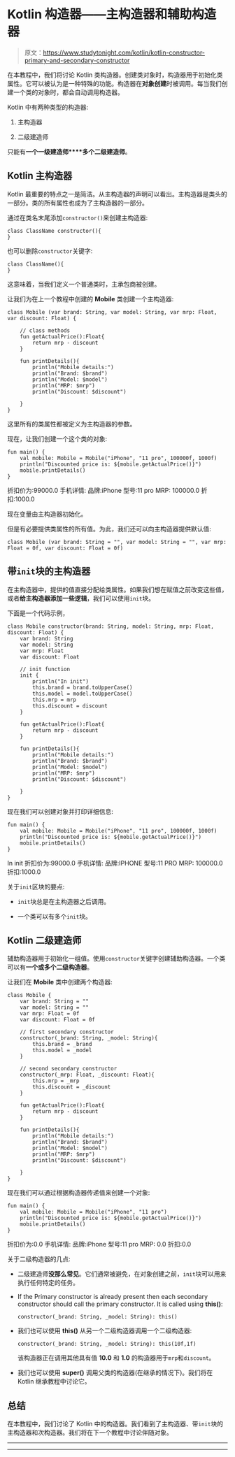 # Kotlin 构造器——主构造器和辅助构造器

> 原文：<https://www.studytonight.com/kotlin/kotlin-constructor-primary-and-secondary-constructor>

在本教程中，我们将讨论 Kotlin 类构造器。创建类对象时，构造器用于初始化类属性。它可以被认为是一种特殊的功能。构造器在**对象创建**时被调用。每当我们创建一个类的对象时，都会自动调用构造器。

Kotlin 中有两种类型的构造器:

1.  主构造器

2.  二级建造师

只能有**一个一级建造师****多个二级建造师**。

## Kotlin 主构造器

Kotlin 最重要的特点之一是简洁。从主构造器的声明可以看出。主构造器是类头的一部分。类的所有属性也成为了主构造器的一部分。

通过在类名末尾添加`constructor()`来创建主构造器:

```
class ClassName constructor(){
}
```

也可以删除`constructor`关键字:

```
class ClassName(){
}
```

这意味着，当我们定义一个普通类时，主承包商被创建。

让我们为在上一个教程中创建的 **Mobile** 类创建一个主构造器:

```
class Mobile (var brand: String, var model: String, var mrp: Float, var discount: Float) {

    // class methods
    fun getActualPrice():Float{
        return mrp - discount
    }

    fun printDetails(){
        println("Mobile details:")
        println("Brand: $brand")
        println("Model: $model")
        println("MRP: $mrp")
        println("Discount: $discount")

    }
} 
```

这里所有的类属性都被定义为主构造器的参数。

现在，让我们创建一个这个类的对象:

```
fun main() {
    val mobile: Mobile = Mobile("iPhone", "11 pro", 100000f, 1000f)
    println("Discounted price is: ${mobile.getActualPrice()}")
    mobile.printDetails()
}
```

折扣价为:99000.0
手机详情:
品牌:iPhone
型号:11 pro
MRP: 100000.0
折扣:1000.0

现在变量由主构造器初始化。

但是有必要提供类属性的所有值。为此，我们还可以向主构造器提供默认值:

```
class Mobile (var brand: String = "", var model: String = "", var mrp: Float = 0f, var discount: Float = 0f)
```

## 带`init`块的主构造器

在主构造器中，提供的值直接分配给类属性。如果我们想在赋值之前改变这些值，或者**给主构造器添加一些逻辑**，我们可以使用`init`块。

下面是一个代码示例，

```
class Mobile constructor(brand: String, model: String, mrp: Float, discount: Float) {
    var brand: String
    var model: String
    var mrp: Float
    var discount: Float

    // init function
    init {
        println("In init")
        this.brand = brand.toUpperCase()
        this.model = model.toUpperCase()
        this.mrp = mrp
        this.discount = discount
    }

    fun getActualPrice():Float{
        return mrp - discount
    }

    fun printDetails(){
        println("Mobile details:")
        println("Brand: $brand")
        println("Model: $model")
        println("MRP: $mrp")
        println("Discount: $discount")

    }
} 
```

现在我们可以创建对象并打印详细信息:

```
fun main() {
    val mobile: Mobile = Mobile("iPhone", "11 pro", 100000f, 1000f)
    println("Discounted price is: ${mobile.getActualPrice()}")
    mobile.printDetails()
}
```

In init
折扣价为:99000.0
手机详情:
品牌:IPHONE
型号:11 PRO
MRP: 100000.0
折扣:1000.0

关于`init`区块的要点:

*   `init`块总是在主构造器之后调用。

*   一个类可以有多个`init`块。

## Kotlin 二级建造师

辅助构造器用于初始化一组值。使用`constructor`关键字创建辅助构造器。一个类可以有**一个或多个二级构造器**。

让我们在 **Mobile** 类中创建两个构造器:

```
class Mobile {
    var brand: String = ""
    var model: String = ""
    var mrp: Float = 0f
    var discount: Float = 0f

    // first secondary constructor
    constructor(_brand: String, _model: String){
        this.brand = _brand
        this.model = _model
    }

    // second secondary constructor
    constructor(_mrp: Float, _discount: Float){
        this.mrp = _mrp
        this.discount = _discount
    }

    fun getActualPrice():Float{
        return mrp - discount
    }

    fun printDetails(){
        println("Mobile details:")
        println("Brand: $brand")
        println("Model: $model")
        println("MRP: $mrp")
        println("Discount: $discount")

    }
}
```

现在我们可以通过根据构造器传递值来创建一个对象:

```
fun main() {
    val mobile: Mobile = Mobile("iPhone", "11 pro")
    println("Discounted price is: ${mobile.getActualPrice()}")
    mobile.printDetails()
}
```

折扣价为:0.0
手机详情:
品牌:iPhone
型号:11 pro
MRP: 0.0
折扣:0.0

关于二级构造器的几点:

*   二级建造师**没那么常见**。它们通常被避免，在对象创建之前，`init`块可以用来执行任何特定的任务。

*   If the Primary constructor is already present then each secondary constructor should call the primary constructor. It is called using **this()**:

    ```
    constructor(_brand: String, _model: String): this()
    ```

*   我们也可以使用 **this()** 从另一个二级构造器调用一个二级构造器:

    ```
    constructor(_brand: String, _model: String): this(10f,1f)
    ```

    该构造器正在调用其他具有值 **10.0** 和 **1.0** 的构造器用于`mrp`和`discount`。

*   我们也可以使用 **super()** 调用父类的构造器(在继承的情况下)。我们将在 Kotlin 继承教程中讨论它。

## 总结

在本教程中，我们讨论了 Kotlin 中的构造器。我们看到了主构造器、带`init`块的主构造器和次构造器。我们将在下一个教程中讨论伴随对象。

* * *

* * *